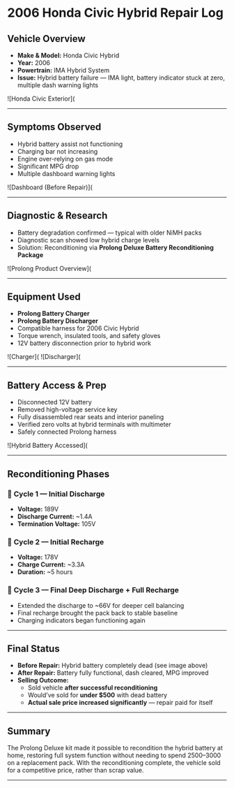 # 2006 Honda Civic Hybrid Repair Log

## Vehicle Overview

- **Make & Model:** Honda Civic Hybrid  
- **Year:** 2006  
- **Powertrain:** IMA Hybrid System  
- **Issue:** Hybrid battery failure — IMA light, battery indicator stuck at zero, multiple dash warning lights

![Honda Civic Exterior](

---

## Symptoms Observed

- Hybrid battery assist not functioning
- Charging bar not increasing
- Engine over-relying on gas mode
- Significant MPG drop
- Multiple dashboard warning lights

![Dashboard (Before Repair)](

---

## Diagnostic & Research

- Battery degradation confirmed — typical with older NiMH packs
- Diagnostic scan showed low hybrid charge levels
- Solution: Reconditioning via **Prolong Deluxe Battery Reconditioning Package**

![Prolong Product Overview](

---

## Equipment Used

- **Prolong Battery Charger**  
- **Prolong Battery Discharger**  
- Compatible harness for 2006 Civic Hybrid  
- Torque wrench, insulated tools, and safety gloves  
- 12V battery disconnection prior to hybrid work  

![Charger](
![Discharger](

---

## Battery Access & Prep

- Disconnected 12V battery
- Removed high-voltage service key
- Fully disassembled rear seats and interior paneling
- Verified zero volts at hybrid terminals with multimeter
- Safely connected Prolong harness

![Hybrid Battery Accessed](

---

## Reconditioning Phases

### 🔁 **Cycle 1 — Initial Discharge**
- **Voltage:** 189V  
- **Discharge Current:** ~1.4A  
- **Termination Voltage:** 105V  

### 🔁 **Cycle 2 — Initial Recharge**
- **Voltage:** 178V  
- **Charge Current:** ~3.3A  
- **Duration:** ~5 hours  

### 🔁 **Cycle 3 — Final Deep Discharge + Full Recharge**
- Extended the discharge to ~66V for deeper cell balancing  
- Final recharge brought the pack back to stable baseline  
- Charging indicators began functioning again

---

## Final Status

- **Before Repair:** Hybrid battery completely dead (see image above)  
- **After Repair:** Battery fully functional, dash cleared, MPG improved  
- **Selling Outcome:**  
  - Sold vehicle **after successful reconditioning**  
  - Would’ve sold for **under $500** with dead battery  
  - **Actual sale price increased significantly** — repair paid for itself

---

## Summary

The Prolong Deluxe kit made it possible to recondition the hybrid battery at home, restoring full system function without needing to spend $2500–$3000 on a replacement pack. With the reconditioning complete, the vehicle sold for a competitive price, rather than scrap value.

---
